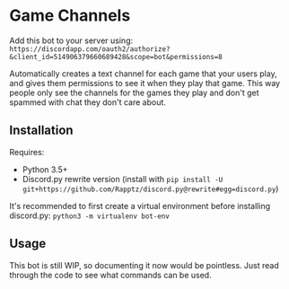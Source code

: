# Game Channels

Add this bot to your server using: `https://discordapp.com/oauth2/authorize?&client_id=514906379660689428&scope=bot&permissions=8`

Automatically creates a text channel for each game that your users play, and gives them permissions to see it when they play that game. This way people only see the channels for the games they play and don't get spammed with chat they don't care about.


## Installation

Requires:

* Python 3.5+
* Discord.py rewrite version (install with `pip install -U git+https://github.com/Rapptz/discord.py@rewrite#egg=discord.py`)

It's recommended to first create a virtual environment before installing discord.py: `python3 -m virtualenv bot-env`

## Usage

This bot is still WIP, so documenting it now would be pointless. Just read through the code to see what commands can be used.